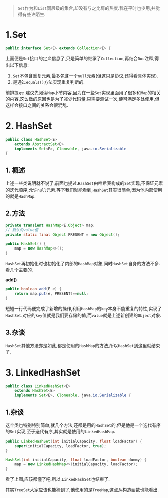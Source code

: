> `Set`作为和`List`同层级的集合,却没有与之比肩的热度.我在平时也少用,并觉得有些许陌生.

# 1.Set

```java
public interface Set<E> extends Collection<E> {
```

上面便是`Set`接口的定义信息了,只是简单的继承了`Collection`,再结合`Doc`注释,得出以下信息:

1. `Set`不包含重复元素,最多包含一个`null`元素(但这只是协议,还得看具体实现).
2. 是通过`equals()`方法实现重复判断的.

前排提示: 建议先阅读`Map`小节内容,因为在一些`Set`实现里面用了很多和`Map`的相关的内容,这么做的原因也是为了减少代码量,只需要测试一次,便可满足多处使用,但这样会接口之间的关系会很混乱.

# 2. HashSet

```java
public class HashSet<E>
    extends AbstractSet<E>
    implements Set<E>, Cloneable, java.io.Serializable
{
```

## 1. 概述

上述一些类说明就不说了,前面也提过.`HashSet`由哈希表构成的`Set`实现,不保证元素的迭代顺序,允许`null`元素.等下我们就能看到,`HashSet`其实很简单,因为他内部使用的就是`HashMap`.

## 2.方法

```java
private transient HashMap<E,Object> map;
// 默认的value值
private static final Object PRESENT = new Object();

public HashSet() {
	map = new HashMap<>();
}
```

`HashSet`再初始化时也初始化了内部的`HashMap`对象,同时`HashSet`自身的方法不多.看几个主要的.

**add()**

```java
public boolean add(E e) {
	return map.put(e, PRESENT)==null;
}
```

短短一行代码便完成了新增的操作,利用`HashMap`的`key`本身不能重复的特性,实现了`HashSet`.对应的`key`值就是我们要存储的值,而`value`就是上述新创建的`Object`对象.

## 3.杂谈

`HashSet`其他方法亦是如此,都是使用的`HashMap`的方法,所以`HashSet`到这里就结束了.

# 3. LinkedHashSet

```java
public class LinkedHashSet<E>
    extends HashSet<E>
    implements Set<E>, Cloneable, java.io.Serializable {
```

## 1.杂谈

这个类也特别特别简单,就几个方法,还都是用的`HashSet`的,但是他是一个迭代有序的`Set`实现,至于迭代有序,其实就是使用的`LinkedHashMap`.

```java
public LinkedHashSet(int initialCapacity, float loadFactor) {
    super(initialCapacity, loadFactor, true);
}
```

```java
HashSet(int initialCapacity, float loadFactor, boolean dummy) {
    map = new LinkedHashMap<>(initialCapacity, loadFactor);
}
```

看了上图,应该都懂了吧,所以,`LinkedHashSet`也结束了.

其实`TreeSet`大家应该也能猜到了,他使用的是`TreeMap`,这点从构造函数也能看出.

